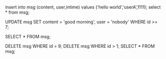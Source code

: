 insert into msg (content, user,intime) values ('hello world','userA',1111);
select * from msg;

UPDATE msg
SET content = 'good morning', user = 'nobody'
WHERE id >= 7;

SELECT * FROM msg;

DELETE msg WHERE id = 9;
DELETE msg WHERE id > 1;
SELECT * FROM msg;